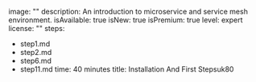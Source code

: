 image: ""
description: An introduction to microservice and service mesh environment.
isAvailable: true
isNew: true
isPremium: true
level: expert
license: ""
steps:
- step1.md
- step2.md
- step6.md
- step11.md
time: 40 minutes
title: Installation And First Stepsuk80
